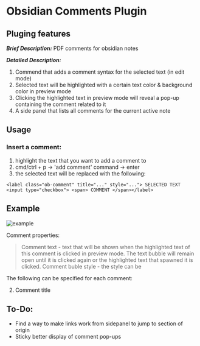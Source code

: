 # Obsidian Comments Plugin

## Pluging features

**_Brief Description:_** PDF comments for obsidian notes

**_Detailed Description:_**
1. Commend that adds a comment syntax for the selected text (in edit mode)
2. Selected text will be highlighted with a certain text color & background color in preview mode
3. Clicking the highlighted text in preview mode will reveal a pop-up containing the comment related to it
4. A side panel that lists all comments for the current active note

## Usage

### Insert a comment:
1. highlight the text that you want to add a comment to
2. cmd/ctrl + p -> 'add comment' command -> enter
3. the selected text will be replaced with the following:

```<label class="ob-comment" title="..." style="..."> SELECTED TEXT <input type="checkbox"> <span> COMMENT </span></label>```

## Example

![example](./example_1.png)

Comment properties:
> Comment text - text that will be shown when the highlighted text of this comment is clicked in preview mode. The text bubble will remain open until it is clicked again or the highlighted text that spawned it is clicked. 
> Comment buble style - the style can be 

The following can be specified for each comment:
 
  2. Comment title


## To-Do:
- Find a way to make links work from sidepanel to jump to section of origin
- Sticky better display of comment pop-ups
